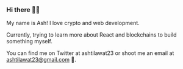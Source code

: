 ### Hi there 👋💯
My name is Ash! I love crypto and web development. 

Currently, trying to learn more about React and blockchains to build something myself. 

You can find me on Twitter at ashtilawat23 or shoot me an email at ashtilawat23@gmail.com 📧.

<!--
**ashtilawat23/ashtilawat23** is a ✨ _special_ ✨ repository because its `README.md` (this file) appears on your GitHub profile.

Here are some ideas to get you started:

- 🔭 I’m currently working on ...
- 🌱 I’m currently learning ...
- 👯 I’m looking to collaborate on ...
- 🤔 I’m looking for help with ...
- 💬 Ask me about ...
- 📫 How to reach me: ...
- 😄 Pronouns: ...
- ⚡ Fun fact: ...
-->
